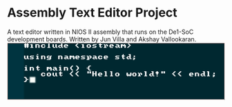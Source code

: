 # Assembly Text Editor Project
A text editor written in NIOS II assembly that runs on the De1-SoC development boards.
Written by Jun Villa and Akshay Vallookaran.
![screenshot](screenshot.png)

